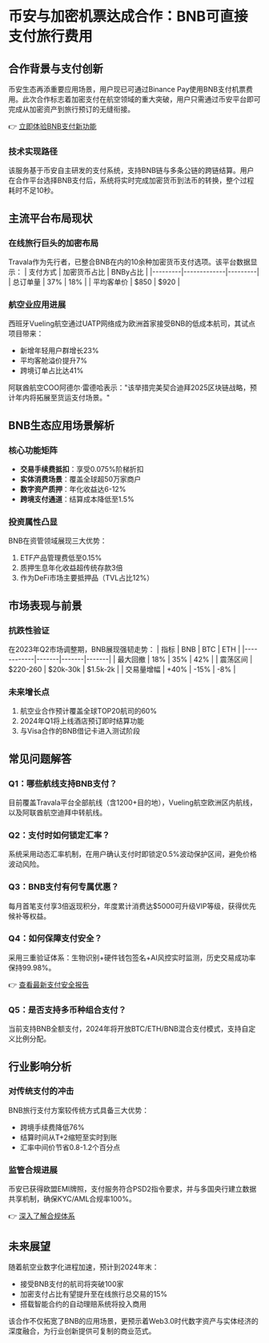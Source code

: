 # 币安与加密机票达成合作：BNB可直接支付旅行费用

## 合作背景与支付创新
币安生态再添重要应用场景，用户现已可通过Binance Pay使用BNB支付机票费用。此次合作标志着加密支付在航空领域的重大突破，用户只需通过币安平台即可完成从加密资产到旅行预订的无缝衔接。

👉 [立即体验BNB支付新功能](https://bit.ly/okx_welcome)

### 技术实现路径
该服务基于币安自主研发的支付系统，支持BNB链与多条公链的跨链结算。用户在合作平台选择BNB支付后，系统将实时完成加密货币到法币的转换，整个过程耗时不足10秒。

## 主流平台布局现状
### 在线旅行巨头的加密布局
Travala作为先行者，已整合BNB在内的10余种加密货币支付选项。该平台数据显示：
| 支付方式 | 加密货币占比 | BNBy占比 |
|---------|-------------|---------|
| 总订单量 | 37%         | 18%     |
| 平均客单价 | $850        | $920    |

### 航空业应用进展
西班牙Vueling航空通过UATP网络成为欧洲首家接受BNB的低成本航司，其试点项目带来：
- 新增年轻用户群增长23%
- 平均客舱溢价提升7%
- 跨境订单占比达41%

阿联酋航空COO阿德尔·雷德哈表示："该举措完美契合迪拜2025区块链战略，预计年内将拓展至货运支付场景。"

## BNB生态应用场景解析
### 核心功能矩阵
- **交易手续费抵扣**：享受0.075%阶梯折扣
- **实体消费场景**：覆盖全球超50万家商户
- **数字资产质押**：年化收益达6-12%
- **跨境支付通道**：结算成本降低至1.5%

### 投资属性凸显
BNB在资管领域展现三大优势：
1. ETF产品管理费低至0.15%
2. 质押生息年化收益超传统存款3倍
3. 作为DeFi市场主要抵押品（TVL占比12%）

## 市场表现与前景
### 抗跌性验证
在2023年Q2市场调整期，BNB展现强韧走势：
| 指标       | BNB   | BTC   | ETH   |
|------------|-------|-------|-------|
| 最大回撤   | 18%   | 35%   | 42%   |
| 震荡区间   | $220-260 | $20k-30k | $1.5k-2k |
| 交易量增幅 | +40%  | -15%  | -8%   |

### 未来增长点
1. 航空业合作预计覆盖全球TOP20航司的60%
2. 2024年Q1将上线酒店预订即时结算功能
3. 与Visa合作的BNB借记卡进入测试阶段

## 常见问题解答
### Q1：哪些航线支持BNB支付？
目前覆盖Travala平台全部航线（含1200+目的地），Vueling航空欧洲区内航线，以及阿联酋航空迪拜中转航线。

### Q2：支付时如何锁定汇率？
系统采用动态汇率机制，在用户确认支付时即锁定0.5%波动保护区间，避免价格波动风险。

### Q3：BNB支付有何专属优惠？
每月首笔支付享3倍返现积分，年度累计消费达$5000可升级VIP等级，获得优先候补等权益。

### Q4：如何保障支付安全？
采用三重验证体系：生物识别+硬件钱包签名+AI风控实时监测，历史交易成功率保持99.98%。

👉 [查看最新支付安全报告](https://bit.ly/okx_welcome)

### Q5：是否支持多币种组合支付？
当前支持BNB全额支付，2024年将开放BTC/ETH/BNB混合支付模式，支持自定义比例分配。

## 行业影响分析
### 对传统支付的冲击
BNB旅行支付方案较传统方式具备三大优势：
- 跨境手续费降低76%
- 结算时间从T+2缩短至实时到账
- 汇率中间价节省0.8-1.2个百分点

### 监管合规进展
币安已获得欧盟EMI牌照，支付服务符合PSD2指令要求，并与多国央行建立数据共享机制，确保KYC/AML合规率100%。

👉 [深入了解合规体系](https://bit.ly/okx_welcome)

## 未来展望
随着航空业数字化进程加速，预计到2024年末：
- 接受BNB支付的航司将突破100家
- 加密支付占比有望提升至在线旅行总交易的15%
- 搭载智能合约的自动理赔系统将投入商用

该合作不仅拓宽了BNB的应用场景，更预示着Web3.0时代数字资产与实体经济的深度融合，为行业创新提供可复制的商业范式。
